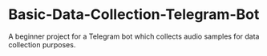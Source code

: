 # Basic-Data-Collection-Telegram-Bot
A beginner project for a Telegram bot which collects audio samples for data collection purposes.
